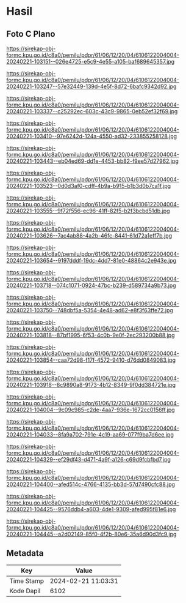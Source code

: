 # Hasil

## Foto C Plano

https://sirekap-obj-formc.kpu.go.id/c8a0/pemilu/pdpr/61/06/12/20/04/6106122004004-20240221-103151--026e4725-e5c9-4e55-a105-baf689645357.jpg

https://sirekap-obj-formc.kpu.go.id/c8a0/pemilu/pdpr/61/06/12/20/04/6106122004004-20240221-103247--57e32449-139d-4e5f-8d72-6bafc9342d92.jpg

https://sirekap-obj-formc.kpu.go.id/c8a0/pemilu/pdpr/61/06/12/20/04/6106122004004-20240221-103337--c25292ec-603c-43c9-9865-0eb52ef32f69.jpg

https://sirekap-obj-formc.kpu.go.id/c8a0/pemilu/pdpr/61/06/12/20/04/6106122004004-20240221-103410--97e6242d-124a-4550-ad32-233855258128.jpg

https://sirekap-obj-formc.kpu.go.id/c8a0/pemilu/pdpr/61/06/12/20/04/6106122004004-20240221-103443--eb04ed69-dd1e-4453-bb82-f9ee57d27962.jpg

https://sirekap-obj-formc.kpu.go.id/c8a0/pemilu/pdpr/61/06/12/20/04/6106122004004-20240221-103523--0d0d3af0-cdff-4b9a-b915-b1b3d0b7ca1f.jpg

https://sirekap-obj-formc.kpu.go.id/c8a0/pemilu/pdpr/61/06/12/20/04/6106122004004-20240221-103555--9f72f556-ec96-41ff-82f5-b2f3bcbd51db.jpg

https://sirekap-obj-formc.kpu.go.id/c8a0/pemilu/pdpr/61/06/12/20/04/6106122004004-20240221-103626--7ac4ab88-4a2b-46fc-8441-61d72a1eff7b.jpg

https://sirekap-obj-formc.kpu.go.id/c8a0/pemilu/pdpr/61/06/12/20/04/6106122004004-20240221-103654--9197dddf-19dc-4dd7-81e0-48864c2e943e.jpg

https://sirekap-obj-formc.kpu.go.id/c8a0/pemilu/pdpr/61/06/12/20/04/6106122004004-20240221-103718--074c1071-0924-47bc-b239-d589734a9b73.jpg

https://sirekap-obj-formc.kpu.go.id/c8a0/pemilu/pdpr/61/06/12/20/04/6106122004004-20240221-103750--748dbf5a-5354-4e48-ad62-e8f3f63ffe72.jpg

https://sirekap-obj-formc.kpu.go.id/c8a0/pemilu/pdpr/61/06/12/20/04/6106122004004-20240221-103818--87bf1995-6f53-4c0b-9e0f-2ec293200b88.jpg

https://sirekap-obj-formc.kpu.go.id/c8a0/pemilu/pdpr/61/06/12/20/04/6106122004004-20240221-103854--caa72d98-f17f-4572-9410-d76dd0849083.jpg

https://sirekap-obj-formc.kpu.go.id/c8a0/pemilu/pdpr/61/06/12/20/04/6106122004004-20240221-103918--8c9890a8-9173-4b12-8349-9f0dd384721e.jpg

https://sirekap-obj-formc.kpu.go.id/c8a0/pemilu/pdpr/61/06/12/20/04/6106122004004-20240221-104004--9c09c985-c2de-4aa7-936e-1672cc0156ff.jpg

https://sirekap-obj-formc.kpu.go.id/c8a0/pemilu/pdpr/61/06/12/20/04/6106122004004-20240221-104033--8fa9a702-791e-4c19-aa69-077f9ba7d6ee.jpg

https://sirekap-obj-formc.kpu.go.id/c8a0/pemilu/pdpr/61/06/12/20/04/6106122004004-20240221-104329--ef29df43-d471-4a9f-a126-c69d9fcbfbd7.jpg

https://sirekap-obj-formc.kpu.go.id/c8a0/pemilu/pdpr/61/06/12/20/04/6106122004004-20240221-104400--afed514c-4766-4135-bb3d-57d7490cfc88.jpg

https://sirekap-obj-formc.kpu.go.id/c8a0/pemilu/pdpr/61/06/12/20/04/6106122004004-20240221-104425--9576ddb4-a603-4de1-9309-afed995f81e6.jpg

https://sirekap-obj-formc.kpu.go.id/c8a0/pemilu/pdpr/61/06/12/20/04/6106122004004-20240221-104445--a2d02149-85f0-4f2b-80e6-35a6d90d3fc9.jpg


## Metadata

| Key        | Value               |
| ---------- | ------------------- |
| Time Stamp | 2024-02-21 11:03:31 |
| Kode Dapil | 6102                |



